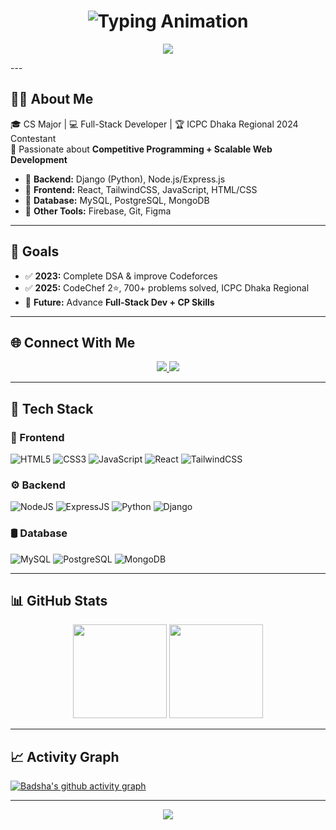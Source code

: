 <!-- Header -->
<h1 align="center">
  <img src="https://readme-typing-svg.herokuapp.com?font=Fira+Code&size=28&pause=1000&color=38BDF8&center=true&vCenter=true&width=600&lines=Hi%2C+I'm+Badsha+Sheikh;Full-Stack+Developer;Competitive+Programmer;ICPC+Dhaka+Regional+2024+Contestant" alt="Typing Animation" />
</h1>

<p align="center">
  <img src="https://capsule-render.vercel.app/api?type=wave&color=38BDF8&height=100&section=header"/>
</p>
---

## 👨‍💻 About Me  
🎓 CS Major | 💻 Full-Stack Developer | 🏆 ICPC Dhaka Regional 2024 Contestant  
🚀 Passionate about **Competitive Programming + Scalable Web Development**  

- 🔹 **Backend:** Django (Python), Node.js/Express.js  
- 🔹 **Frontend:** React, TailwindCSS, JavaScript, HTML/CSS  
- 🔹 **Database:** MySQL, PostgreSQL, MongoDB  
- 🔹 **Other Tools:** Firebase, Git, Figma  

---

## 🎯 Goals  
- ✅ **2023:** Complete DSA & improve Codeforces  
- ✅ **2025:** CodeChef 2⭐, 700+ problems solved, ICPC Dhaka Regional  
- 🎯 **Future:** Advance **Full-Stack Dev + CP Skills**  

---

## 🌐 Connect With Me  
<p align="center">
  <a href="https://twitter.com/mdbadshash84172">
    <img src="https://img.shields.io/badge/Twitter-38BDF8?style=for-the-badge&logo=twitter&logoColor=white"/>
  </a>
  <a href="https://www.linkedin.com/in/md-badsha-sheikh-2019302ba/">
    <img src="https://img.shields.io/badge/LinkedIn-16A34A?style=for-the-badge&logo=linkedin&logoColor=white"/>
  </a>
</p>

---

## 🚀 Tech Stack  

### 🎨 Frontend  
![HTML5](https://img.shields.io/badge/HTML5-E34F26?style=for-the-badge&logo=html5&logoColor=white)
![CSS3](https://img.shields.io/badge/CSS3-1572B6?style=for-the-badge&logo=css3&logoColor=white)
![JavaScript](https://img.shields.io/badge/JavaScript-FACC15?style=for-the-badge&logo=javascript&logoColor=black)
![React](https://img.shields.io/badge/React-38BDF8?style=for-the-badge&logo=react&logoColor=black)
![TailwindCSS](https://img.shields.io/badge/TailwindCSS-0EA5E9?style=for-the-badge&logo=tailwindcss&logoColor=white)

### ⚙️ Backend  
![NodeJS](https://img.shields.io/badge/Node.js-16A34A?style=for-the-badge&logo=node.js&logoColor=white)
![ExpressJS](https://img.shields.io/badge/Express.js-000000?style=for-the-badge&logo=express&logoColor=white)
![Python](https://img.shields.io/badge/Python-1E293B?style=for-the-badge&logo=python&logoColor=white)
![Django](https://img.shields.io/badge/Django-065F46?style=for-the-badge&logo=django&logoColor=white)

### 🛢️ Database  
![MySQL](https://img.shields.io/badge/MySQL-2563EB?style=for-the-badge&logo=mysql&logoColor=white)
![PostgreSQL](https://img.shields.io/badge/PostgreSQL-0F766E?style=for-the-badge&logo=postgresql&logoColor=white)
![MongoDB](https://img.shields.io/badge/MongoDB-059669?style=for-the-badge&logo=mongodb&logoColor=white)

---

## 📊 GitHub Stats  




<p align="center"> <img src="https://github-readme-stats.vercel.app/api?username=badsha012&show_icons=true&theme=react&hide_border=true&title_color=38BDF8&icon_color=16A34A" height="150"/>
  <img src="https://github-readme-stats.vercel.app/api/top-langs/?username=badsha012&layout=compact&theme=react&hide_border=true&title_color=059669" height="150"/> </p>



---

## 📈 Activity Graph  
[![Badsha's github activity graph](https://github-readme-activity-graph.vercel.app/graph?username=badsha012&theme=react-dark&bg_color=0D1117&color=38BDF8&line=16A34A&point=059669&area=true&hide_border=true)](https://github.com/ashutosh00710/github-readme-activity-graph)

---

<!-- Footer -->
<p align="center">
  <img src="https://capsule-render.vercel.app/api?type=waving&color=38BDF8&height=120&section=footer"/>
</p>
